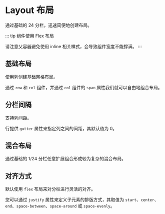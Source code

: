 <script setup>
import demo1 from './demo1.vue'
import demo2 from './demo2.vue'
import demo3 from './demo3.vue'
import demo4 from './demo4.vue'
</script>

# Layout 布局

通过基础的 24 分栏，迅速简便地创建布局。

::: tip
组件使用 Flex 布局

请注意父容器避免使用 inline 相关样式，会导致组件宽度不能撑满。
:::

## 基础布局

使用列创建基础网格布局。

通过 `row` 和 `col` 组件，并通过 `col` 组件的 `span` 属性我们就可以自由地组合布局。

<preview comp-name="layout" demo-name="demo1">
  <demo1/>
</preview>

## 分栏间隔

支持列间距。

行提供 `gutter` 属性来指定列之间的间距，其默认值为 0。

<preview comp-name="layout" demo-name="demo2">
  <demo2/>
</preview>

## 混合布局

通过基础的 1/24 分栏任意扩展组合形成较为复杂的混合布局。

<preview comp-name="layout" demo-name="demo3">
  <demo3/>
</preview>

## 对齐方式

默认使用 `flex` 布局来对分栏进行灵活的对齐。

您可以通过 `justify` 属性来定义子元素的排版方式，其取值为 `start`、`center`、`end`、`space-between`、`space-around` 或 `space-evenly`。

<preview comp-name="layout" demo-name="demo4">
  <demo4/>
</preview>

<style>
.a,
.b {
  height: 36px;
  border-radius: 6px;
}
.a {
  background: #d3dce6;
}
.b {
  background-color: #e5e9f2;
}
</style>
